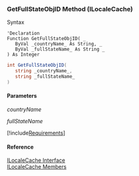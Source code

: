 ﻿### GetFullStateObjID Method (ILocaleCache)

Syntax

```vbnet
'Declaration
Function GetFullStateObjID( _
   ByVal _countryName_ As String, _
   ByVal _fullStateName_ As String _
) As Integer
```

```csharp
int GetFullStateObjID( 
   string _countryName_,
   string _fullStateName_
)
```

#### Parameters

_countryName_

_fullStateName_

[!include[Requirements](../partials/requirements.md)]

#### Reference

[ILocaleCache Interface](fcSDK~FChoice.Foundation.Clarify.ILocaleCache.md)  
[ILocaleCache Members](fcSDK~FChoice.Foundation.Clarify.ILocaleCache_members.md)